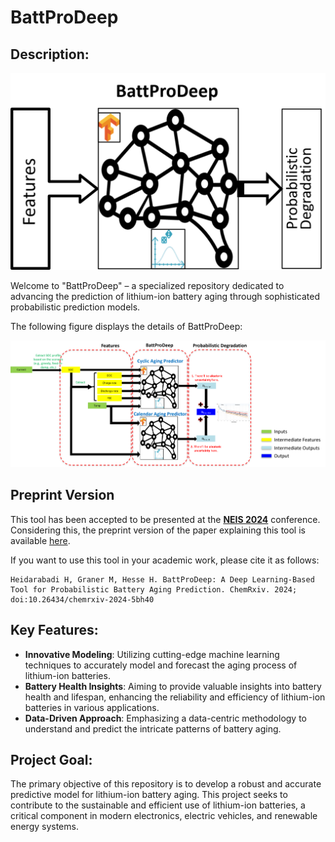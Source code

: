 # BattProDeep

## Description:

<p align="center">
  <img src="./docs/figures/00_overall.png" alt="overall" width="600"/>
</p>

Welcome to "BattProDeep" – a specialized repository dedicated to advancing the prediction of lithium-ion battery aging through sophisticated probabilistic prediction models.

The following figure displays the details of BattProDeep:

<p align="center">
  <img src="./docs/figures/01_detailed_overview.png" alt="overall" width="1000"/>
</p>

## Preprint Version

This tool has been accepted to be presented at the [**NEIS 2024**](https://neis-conference.com/) conference.  Considering this, the preprint version of the paper explaining this tool is available [here](https://doi.org/10.26434/chemrxiv-2024-5bh40).

If you want to use this tool in your academic work, please cite it as follows:

```plaintext
Heidarabadi H, Graner M, Hesse H. BattProDeep: A Deep Learning-Based Tool for Probabilistic Battery Aging Prediction. ChemRxiv. 2024; doi:10.26434/chemrxiv-2024-5bh40
```

## Key Features:

* **Innovative Modeling**: Utilizing cutting-edge machine learning techniques to accurately model and forecast the aging process of lithium-ion batteries.
* **Battery Health Insights**: Aiming to provide valuable insights into battery health and lifespan, enhancing the reliability and efficiency of lithium-ion batteries in various applications.
* **Data-Driven Approach**: Emphasizing a data-centric methodology to understand and predict the intricate patterns of battery aging.

## Project Goal:

The primary objective of this repository is to develop a robust and accurate predictive model for lithium-ion battery aging. This project seeks to contribute to the sustainable and efficient use of lithium-ion batteries, a critical component in modern electronics, electric vehicles, and renewable energy systems.
